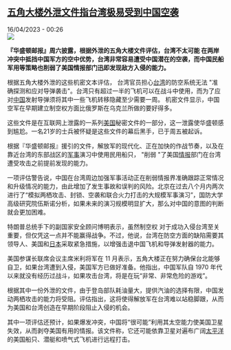 <!--1681598703000-->
[五角大楼外泄文件指台湾极易受到中国空袭](https://www.rfi.fr/cn/%E4%B8%AD%E5%9B%BD/20230415-%E4%BA%94%E8%A7%92%E5%A4%A7%E6%A5%BC%E6%B3%84%E6%BC%8F%E6%96%87%E4%BB%B6%E6%8C%87%E5%8F%B0%E6%B9%BE%E6%9E%81%E6%98%93%E5%8F%97%E5%88%B0%E4%B8%AD%E5%9B%BD%E7%A9%BA%E8%A2%AD)
------

<div>16/04/2023 - 00:26</div><img src="https://s.rfi.fr/media/display/01a68b34-d5e7-11ed-9a48-005056bfb2b6/w:1280/p:16x9/AP23098213004654.jpg"><p><strong>『华盛顿邮报』周六披露，根据外泄的五角大楼文件评估，台湾不太可能 在两岸冲突中抵挡中国军方的空中优势，台湾非常容易遭受中国潜在的空袭，而中国民船军用等策略也削弱了美国情报部门迅即发现敌方入侵的能力。                    </strong></p><div><p>根据五角大楼外泄的这些机密文本评估， 台湾官员担心<a href="https://www.rfi.fr/cn/关键词/台湾/" target="_self">台湾</a>的防空系统无法 "准确探测和应对导弹袭击"。台湾只有超过一半的飞机可以在战斗中使用，而为了应对<a href="https://www.rfi.fr/cn/关键词/中国/" target="_self">中国</a>发射导弹须将其中一些飞机转移隐藏至少需要一周。 机密文件显示，中国空军在早期建立制空权方面比俄罗斯在乌克兰所做的要好得多。</p><p>这些文件是在互联网上泄露的一系列<a href="https://www.rfi.fr/cn/关键词/美国/" target="_self">美国</a>秘密文件的一部分，这一泄露使华盛顿感到尴尬。一名21岁的士兵被怀疑是这些文件的幕后黑手，已于周五被起诉。</p><p>根据『华盛顿邮报』援引的文件，解放军的现代化、正在加快的作战节奏，以及在靠近台湾的东部战区的<a href="https://www.rfi.fr/cn/关键词/军事/" target="_self">军事</a>演习中使用民用船只， "削弱 "了美国<a href="https://www.rfi.fr/cn/关键词/情报/" target="_self">情报</a>部门在台湾遭受攻击之前提前发现的能力。 </p><p>一项评估警告说，中国在台湾周边加强军事活动正在削弱情报界准确跟踪正常情况和升级情况的能力，由此增加了发生事故和误判的风险。北京在过去八个月内两次进行了“模拟两栖攻击、封锁、空袭和联合火力打击的大规模军事演习”，国防大学高级研究院伍斯诺分析，如果未来的演习规模明显扩大，那么对中国的意图的判断就会更加困难。</p><p>特朗普总统手下的副国家安全顾问博明表示，虽然制空权 对于成功入侵台湾至关重要，但仅凭这一点并不能赢得战争。不过，他说，台湾在防空方面的缺陷需要其领导人、美国和<a href="https://www.rfi.fr/cn/关键词/日本/" target="_self">日本</a>采取紧急措施，以增强击退中国飞机和导弹发射器的能力。</p><p>美国参谋长联席会议主席米利将军在 11 月表示，五角大楼正在努力确保台北能够自卫，如果台湾遭到入侵，美国军方已做好准备。他指出，中国军队自 1970 年代以来就没有经历过战斗，如果攻击台湾，将是在玩“非常、非常危险的游戏”。</p><p>根据其中一份外泄的文件，由于登岛部队耗油量大，提供汽油的选择有限，中国发动两栖攻击的能力将受阻。评估指出，这将使得解放军在台湾难以站稳脚跟，从而为美国和台湾创造在早期阶段阻止入侵的机会。</p><p>其中一项评估还预计，如果爆发冲突，中国将“很可能”利用其太空能力使美国卫星失效，从而剥夺美国有用的情报。该文件称，它还可能依靠卫星对遍布广阔<a href="https://www.rfi.fr/cn/关键词/太平洋/" target="_self">太平洋</a>的美国船只、潜艇和喷气式飞机进行远程打击。</p><div data-selfpromo-newsletter></div><div data-selfpromo-app></div></div>
